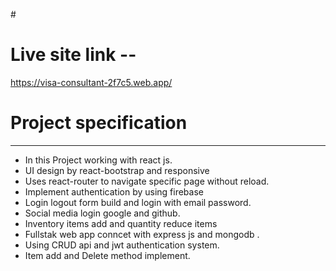 #<h1>Live site link --</h1>

https://visa-consultant-2f7c5.web.app/

# <h1>Project specification </h1>
-------------------------------------------------------------------------
* In this Project working with react js.
* UI design by react-bootstrap and responsive
* Uses react-router to navigate specific page without reload.
* Implement authentication by using firebase
* Login logout form build and login with email password.
* Social media login google and github.
* Inventory items add and quantity reduce items
* Fullstak web app conncet with express js and mongodb .
* Using CRUD api and jwt authentication system.
* Item add and Delete method implement.



